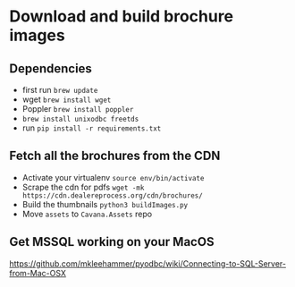 # Download and build brochure images

## Dependencies
- first run `brew update`
- wget `brew install wget`
- Poppler `brew install poppler`
- `brew install unixodbc freetds`
- run `pip install -r requirements.txt`

## Fetch all the brochures from the CDN
- Activate your virtualenv `source env/bin/activate`
- Scrape the cdn for pdfs `wget -mk https://cdn.dealereprocess.org/cdn/brochures/`
- Build the thumbnails `python3 buildImages.py`
- Move `assets` to `Cavana.Assets` repo

## Get MSSQL working on your MacOS
https://github.com/mkleehammer/pyodbc/wiki/Connecting-to-SQL-Server-from-Mac-OSX